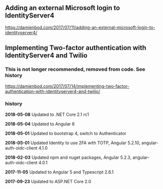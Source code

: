 


## Adding an external Microsoft login to IdentityServer4

https://damienbod.com/2017/07/11/adding-an-external-microsoft-login-to-identityserver4/

## Implementing Two-factor authentication with IdentityServer4 and Twilio

### This is not longer recommended, removed from code. See history

https://damienbod.com/2017/07/14/implementing-two-factor-authentication-with-identityserver4-and-twilio/


### history 

<strong>2018-05-08</strong> Updated to .NET Core 2.1 rc1

<strong>2018-05-04</strong> Updated to Angular 6

<strong>2018-05-01</strong> Updated to bootstrap 4, switch to Authenticator

<strong>2018-05-01</strong> Updated Identity to use 2FA with TOTP, Angular 5.2.10, angular-auth-oidc-client 4.1.0

<strong>2018-02-03</strong> Updated npm and nuget packages, Angular 5.2.3, angular-auth-oidc-client 4.0.1

<strong>2017-11-05</strong> Updated to Angular 5 and Typescript 2.6.1

<strong>2017-09-23</strong> Updated to ASP.NET Core 2.0
